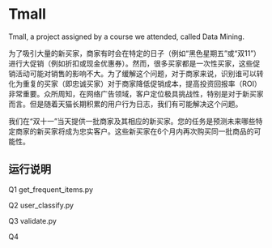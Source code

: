 # Tmall
Tmall, a project assigned by a course we attended, called Data Mining.

为了吸引大量的新买家，商家有时会在特定的日子（例如“黑色星期五”或“双11”）进行大促销（例如折扣或现金优惠券）。然而，很多买家都是一次性买家，这些促销活动可能对销售的影响不大。为了缓解这个问题，对于商家来说，识别谁可以转化为重复的买家（即忠诚买家）对于商家降低促销成本，提高投资回报率（ROI）非常重要。众所周知，在网络广告领域，客户定位极具挑战性，特别是对于新买家而言。但是随着天猫长期积累的用户行为日志，我们有可能解决这个问题。

我们在“双十一”当天提供一批商家及其相应的新买家。您的任务是预测未来哪些特定商家的新买家将成为忠实客户。这些新买家在6个月内再次购买同一批商品的可能性。

## 运行说明
Q1  get_frequent_items.py

Q2  user_classify.py

Q3  validate.py

Q4 